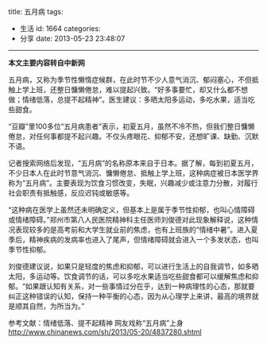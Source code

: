 title: 五月病
tags:
  - 生活
id: 1664
categories:
  - 分享
date: 2013-05-23 23:48:07
---

**本文主要内容转自中新网**

五月病，又称为季节性懒惰症候群，在此时节不少人意气消沉、郁闷塞心，不但抵触上学上班，还整日慵懒倦怠，难以提起兴致。“好多事要忙，却又什么都不想做；情绪低落，总提不起精神”。医生建议：多晒太阳多运动，多吃水果，适当吃些甜食。

“豆瓣”里100多位“五月病患者”表示，初夏五月，虽然不冷不热，但我们整日慵懒倦怠，对任何事都提不起兴趣。不仅头疼眼花、抑郁不安，还想旷课、缺勤、沉默不语。

记者搜索网络后发现，“五月病”的名称原本来自于日本。据了解，每到初夏五月，不少日本人在此时节意气消沉、慵懒倦怠、抵触上学上班，这种病症被日本医学界称为“五月病”。主要表现为饮食习惯改变，失眠，兴趣减少或注意力分散，对履行社会职责有抵触感，反应迟钝或敏感等。

“这种病在医学上虽然还未明确定义，但基本上是属于季节性抑郁，也叫心情障碍或情绪障碍。”郑州市第八人民医院精神科主任医师刘俊德对此现象解释说，这种情况表现较多的是高考前和大学生就业前的焦虑，也有上班族的“情绪中暑”。进入夏季后，精神疾病的发病率也进入了尾声，但情绪障碍就会进入一个多发状态，也叫季节性抑郁。

刘俊德建议说，如果只是轻度的焦虑和抑郁，可以进行生活上的自我调节，如多晒太阳，多运动等。饮食调节的话，可以多吃水果适当吃些甜食都可以缓解焦虑和抑郁。“如果跟认知有关系，对一些事情过分在乎，达到一种病理性的心态，那就要纠正这种错误的认知，保持一种平衡的心态，因为从心理学上来讲，最高的境界就是顺其自然，为所当为。”

参考文献：情绪低落、提不起精神 网友戏称“五月病”上身 http://www.chinanews.com/sh/2013/05-20/4837280.shtml
